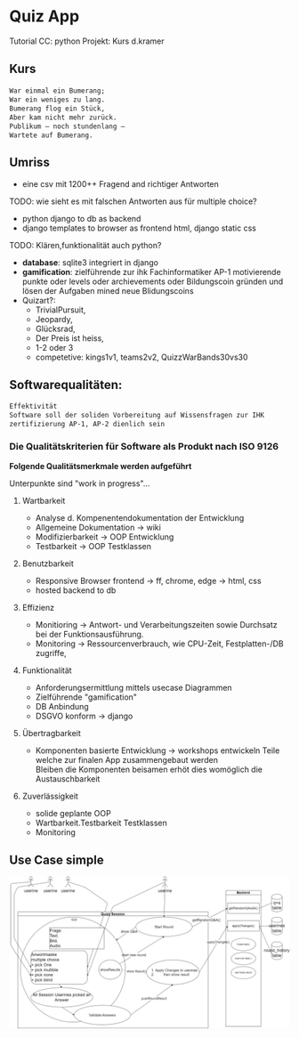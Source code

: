 # Quiz App
Tutorial CC: python Projekt: Kurs d.kramer

## Kurs
````
War einmal ein Bumerang;
War ein weniges zu lang.
Bumerang flog ein Stück,
Aber kam nicht mehr zurück.
Publikum — noch stundenlang —
Wartete auf Bumerang.
````

## Umriss 
- eine csv mit 1200++ Fragend and richtiger Antworten  

 TODO: wie sieht es mit falschen Antworten aus für multiple choice?

- python django to db as backend 
- django templates to browser as frontend html, django static css  

TODO: Klären,funktionalität auch python?

- **database**:  sqlite3 integriert in django
- **gamification**: zielführende zur ihk Fachinformatiker AP-1 motivierende punkte oder levels oder archievements oder Bildungscoin gründen und lösen der Aufgaben mined neue Blidungscoins
- Quizart?:    
     - TrivialPursuit,
     - Jeopardy,
     - Glücksrad,
     - Der Preis ist heiss,
     - 1-2 oder 3
     - competetive: kings1v1, teams2v2, QuizzWarBands30vs30


## Softwarequalitäten:
````
Effektivität
Software soll der soliden Vorbereitung auf Wissensfragen zur IHK zertifizierung AP-1, AP-2 dienlich sein
````
### Die Qualitätskriterien für Software als Produkt nach ISO 9126
**Folgende Qualitätsmerkmale werden aufgeführt** 

Unterpunkte sind "work in progress"...

1. Wartbarkeit  
    - Analyse d. Kompenentendokumentation der Entwicklung  
    - Allgemeine Dokumentation -> wiki
    - Modifizierbarkeit -> OOP Entwicklung
    - Testbarkeit -> OOP Testklassen  

2. Benutzbarkeit
    - Responsive Browser frontend -> ff, chrome, edge -> html, css
    - hosted backend to db

3. Effizienz
    - Monitioring -> Antwort- und Verarbeitungszeiten sowie Durchsatz bei der Funktionsausführung.
    - Monitoring -> Ressourcenverbrauch, wie CPU-Zeit, Festplatten-/DB zugriffe,

4. Funktionalität
    - Anforderungsermittlung mittels usecase Diagrammen
    - Zielführende "gamification"
    - DB Anbindung
    - DSGVO konform -> django

5. Übertragbarkeit
    - Komponenten basierte Entwicklung -> workshops entwickeln Teile welche zur finalen App zusammengebaut werden  
    Bleiben die Komponenten beisamen erhöt dies womöglich die Austauschbarkeit

6. Zuverlässigkeit
    - solide geplante OOP 
    - Wartbarkeit.Testbarkeit Testklassen
    - Monitoring


## Use Case simple
![lambda: multi_user -> (front,back,db)](usecase_quiz_0_0_5.png)